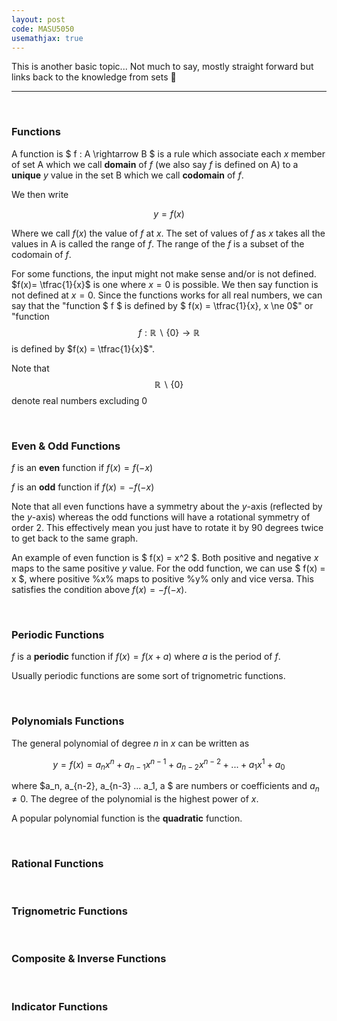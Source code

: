 ```yaml
---
layout: post
code: MASU5050
usemathjax: true
---
```


This is another basic topic... Not much to say, mostly straight forward but links back to the knowledge from sets 🧠


***
<br>

### Functions

A function is $ f : A \rightarrow B $ is a rule which associate each $x$ member of set A which we call **domain** of $f$ (we also say $f$ is defined on A) to a **unique** $y$ value in the set B which we call **codomain** of $f$.

We then write 

$$ y = f(x) $$ 

Where we call $f(x)$ the value of $f$ at $x$. The set of values of $f$ as $x$ takes all the values in A is called the range of $f$. The range of the $f$ is a subset of the codomain of $f$.

For some functions, the input might not make sense and/or is not defined. $f(x)= \tfrac{1}{x}$ is one where $x=0$ is possible. We then say function is not defined at $x = 0$. Since the functions works for all real numbers, we can say that the "function $ f $ is defined by $ f(x) = \tfrac{1}{x}, x \ne 0$" or "function $$f : \mathbb{R}\backslash \{0\} \rightarrow \mathbb{R}$$ is defined by $f(x) = \tfrac{1}{x}$". 

Note that $$ \mathbb{R}\backslash \{0\} $$ denote real numbers excluding 0

<br>

### Even & Odd Functions

$f$ is an **even** function if $f(x) = f(-x)$

$f$ is an **odd** function if $f(x) = -f(-x)$

Note that all even functions have a symmetry about the $y$-axis (reflected by the $y$-axis) whereas the odd functions will have a rotational symmetry of order 2. This effectively mean you just have to rotate it by 90 degrees twice to get back to the same graph.

An example of even function is $ f(x) = x^2 $. Both positive and negative $x$ maps to the same positive $y$ value. For the odd function, we can use $ f(x) = x $, where positive %x% maps to positive %y% only and vice versa. This satisfies the condition above $f(x) = -f(-x)$.

<br>

### Periodic Functions

$f$ is a **periodic** function if $f(x) = f(x+a)$ where $a$ is the period of $f$.

Usually periodic functions are some sort of trignometric functions.

<br>

### Polynomials Functions

The general polynomial of degree $n$ in $x$ can be written as

$$ y = f(x) = a_nx^n + a_{n-1}x^{n-1} + a_{n-2}x^{n-2} + ... +  a_1x^1 + a_0 \nonumber $$

where $a_n, a_{n-2}, a_{n-3} ... a_1, a $ are numbers or coefficients and $a_n \ne 0$. The degree of the polynomial is the highest power of $x$.

A popular polynomial function is the **quadratic** function.



<br>

### Rational Functions


<br>

### Trignometric Functions


<br>

### Composite & Inverse Functions


<br>

### Indicator Functions

